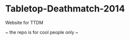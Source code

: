 Tabletop-Deathmatch-2014
========================

Website for TTDM

~ the repo is for cool people only ~
